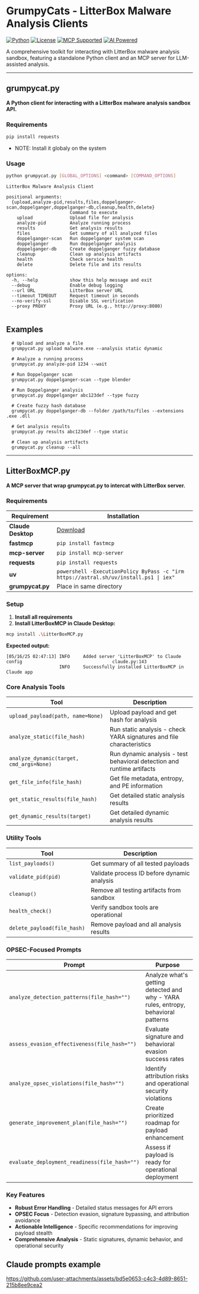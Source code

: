 # GrumpyCats - LitterBox Malware Analysis Clients

[![Python](https://img.shields.io/badge/Python-3.11+-blue.svg)](https://www.python.org/downloads/)
[![License](https://img.shields.io/badge/license-GPL%20v3-green.svg)]()
[![MCP Supported](https://img.shields.io/badge/MCP-Supported-blueviolet.svg)]()
[![AI Powered](https://img.shields.io/badge/AI-Powered-brightgreen.svg)]()

A comprehensive toolkit for interacting with LitterBox malware analysis sandbox, featuring a standalone Python client and an MCP server for LLM-assisted analysis.

---

## grumpycat.py

**A Python client for interacting with a LitterBox malware analysis sandbox API.**

### Requirements

```bash
pip install requests
```
* NOTE: Install it globaly on the system 

### Usage

```bash
python grumpycat.py [GLOBAL_OPTIONS] <command> [COMMAND_OPTIONS]
```

```
LitterBox Malware Analysis Client

positional arguments:
  {upload,analyze-pid,results,files,doppelganger-scan,doppelganger,doppelganger-db,cleanup,health,delete}
                        Command to execute
    upload              Upload file for analysis
    analyze-pid         Analyze running process
    results             Get analysis results
    files               Get summary of all analyzed files
    doppelganger-scan   Run doppelganger system scan
    doppelganger        Run doppelganger analysis
    doppelganger-db     Create doppelganger fuzzy database
    cleanup             Clean up analysis artifacts
    health              Check service health
    delete              Delete file and its results

options:
  -h, --help            show this help message and exit
  --debug               Enable debug logging
  --url URL             LitterBox server URL
  --timeout TIMEOUT     Request timeout in seconds
  --no-verify-ssl       Disable SSL verification
  --proxy PROXY         Proxy URL (e.g., http://proxy:8080)


```

## Examples

```
  # Upload and analyze a file
  grumpycat.py upload malware.exe --analysis static dynamic

  # Analyze a running process
  grumpycat.py analyze-pid 1234 --wait

  # Run Doppelganger scan
  grumpycat.py doppelganger-scan --type blender

  # Run Doppelganger analysis
  grumpycat.py doppelganger abc123def --type fuzzy

  # Create fuzzy hash database
  grumpycat.py doppelganger-db --folder /path/to/files --extensions .exe .dll

  # Get analysis results
  grumpycat.py results abc123def --type static

  # Clean up analysis artifacts
  grumpycat.py cleanup --all
```
---

## LitterBoxMCP.py

**A MCP server that wrap grumpycat.py to intercat with LitterBox server.**

### Requirements

| Requirement | Installation |
|-------------|--------------|
| **Claude Desktop** | [Download](https://claude.ai/desktop) |
| **fastmcp** | `pip install fastmcp` |
| **mcp-server** | `pip install mcp-server` |
| **requests** | `pip install requests` |
| **uv** | `powershell -ExecutionPolicy ByPass -c "irm https://astral.sh/uv/install.ps1 \| iex"` |
| **grumpycat.py** | Place in same directory |

### Setup

1. **Install all requirements**
2. **Install LitterBoxMCP in Claude Desktop:**

```bash
mcp install .\LitterBoxMCP.py
```

**Expected output:**
```
[05/16/25 02:47:13] INFO     Added server 'LitterBoxMCP' to Claude config                                  claude.py:143
                    INFO     Successfully installed LitterBoxMCP in Claude app  
```

### Core Analysis Tools

| Tool | Description |
|------|-------------|
| `upload_payload(path, name=None)` | Upload payload and get hash for analysis |
| `analyze_static(file_hash)` | Run static analysis - check YARA signatures and file characteristics |
| `analyze_dynamic(target, cmd_args=None)` | Run dynamic analysis - test behavioral detection and runtime artifacts |
| `get_file_info(file_hash)` | Get file metadata, entropy, and PE information |
| `get_static_results(file_hash)` | Get detailed static analysis results |
| `get_dynamic_results(target)` | Get detailed dynamic analysis results |

### Utility Tools

| Tool | Description |
|------|-------------|
| `list_payloads()` | Get summary of all tested payloads |
| `validate_pid(pid)` | Validate process ID before dynamic analysis |
| `cleanup()` | Remove all testing artifacts from sandbox |
| `health_check()` | Verify sandbox tools are operational |
| `delete_payload(file_hash)` | Remove payload and all analysis results |

### OPSEC-Focused Prompts

| Prompt | Purpose |
|--------|---------|
| `analyze_detection_patterns(file_hash="")` | Analyze what's getting detected and why - YARA rules, entropy, behavioral patterns |
| `assess_evasion_effectiveness(file_hash="")` | Evaluate signature and behavioral evasion success rates |
| `analyze_opsec_violations(file_hash="")` | Identify attribution risks and operational security violations |
| `generate_improvement_plan(file_hash="")` | Create prioritized roadmap for payload enhancement |
| `evaluate_deployment_readiness(file_hash="")` | Assess if payload is ready for operational deployment |

### Key Features

- **Robust Error Handling** - Detailed status messages for API errors
- **OPSEC Focus** - Detection evasion, signature bypassing, and attribution avoidance
- **Actionable Intelligence** - Specific recommendations for improving payload stealth
- **Comprehensive Analysis** - Static signatures, dynamic behavior, and operational security

## Claude prompts example


https://github.com/user-attachments/assets/bd5e0653-c4c3-4d89-8651-215b8ee9cea2



